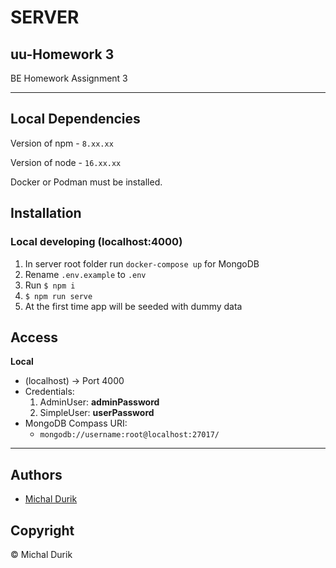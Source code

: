 # SERVER

## uu-Homework 3

BE Homework Assignment 3

---

## Local Dependencies

Version of npm - `8.xx.xx`

Version of node - `16.xx.xx`

Docker or Podman must be installed.

## Installation

### Local developing (localhost:4000)

1.  In server root folder run `docker-compose up` for MongoDB
2.  Rename `.env.example` to `.env`
3.  Run `$ npm i`
4.  `$ npm run serve`
5.  At the first time app will be seeded with dummy data

## Access

**Local**

- (localhost) -> Port 4000
- Credentials:
  1.  AdminUser: **adminPassword**
  2.  SimpleUser: **userPassword**
- MongoDB Compass URI:
  - `mongodb://username:root@localhost:27017/`

---

## Authors

- [Michal Durik](https://github.com/miko866)

## Copyright

&copy; Michal Durik
